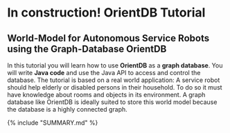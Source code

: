 # In construction! OrientDB Tutorial
## World-Model for Autonomous Service Robots using the Graph-Database OrientDB
In this tutorial you will learn how to use **OrientDB** as a **graph database**. You will write **Java code** and use the Java API to access and control the database. The tutorial is based on a real world application: A service robot should help elderly or disabled persons in their household. To do so it must have knowledge about rooms and objects in its environment. A graph database like OrientDB is ideally suited to store this world model because the database is a highly connected graph.

{% include "SUMMARY.md" %}



